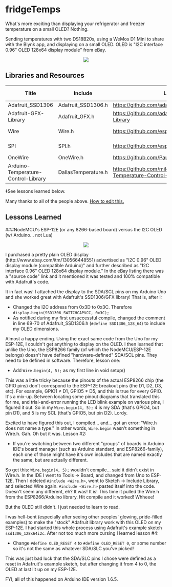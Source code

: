# fridgeTemps

What's more exciting than displaying your refrigerator and freezer temperature on a small OLED? Nothing.

Sending temperatures with two DS18B20s, using a WeMos D1 Mini to share with the Blynk app, and displaying on a small OLED. OLED is "I2C interface 0.96" OLED 128x64 display module" from eBay.

<p align="center"><img src="http://i.imgur.com/zLafz0V.jpg"/></p>

## Libraries and Resources

Title | Include | Link | w/ IDE?
------|---------|------|----------
Adafruit_SSD1306 | Adafruit_SSD1306.h | https://github.com/adafruit/Adafruit_SSD1306 | No
Adafruit-GFX-Library | Adafruit_GFX.h | https://github.com/adafruit/Adafruit-GFX-Library | No
Wire | Wire.h | https://github.com/esp8266/Arduino | NO!‡
SPI | SPI.h | https://github.com/esp8266/Arduino | NO!‡
OneWire | OneWire.h | https://github.com/PaulStoffregen/OneWire | No
Arduino-Temperature-Control-Library | DallasTemperature.h | https://github.com/milesburton/Arduino-Temperature-Control-Library | No
‡See lessons learned below.

Many thanks to all of the people above. [How to edit this.](https://guides.github.com/features/mastering-markdown/)

## Lessons Learned
###NodeMCU's ESP-12E (or any 8266-based board) versus the I2C OLED (w/ Arduino... not Lua)
<p align="center"><img src="http://i.imgur.com/jLLg0gr.jpg"/></p>
I purchased a pretty plain OLED display (http://www.ebay.com/itm/130566448551) advertised as "I2C 0.96" OLED display module (compatible Arduino)" and further described as "I2C interface 0.96" OLED 128x64 display module." In the eBay listing there was a "source code" link and it mentioned it was tested and 100% compatible with Adafruit's code.

It in fact was! I attached the display to the SDA/SCL pins on my Arduino Uno and she worked great with Adafruit's SSD1306/GFX library! That is, after I:
* Changed the I2C address from 0x3D to 0x3C. Therefore `display.begin(SSD1306_SWITCHCAPVCC, 0x3C);`
* As notified during my first unsuccessful compile, changed the comment in line 69-70 of Adafruit_SSD1306.h (`#define SSD1306_128_64`) to include my OLED dimensions.

Almost a happy ending. Using the exact same code from the Uno for my ESP-12E, I couldn't get anything to display on the OLED. I then learned that unlike the Uno, the ESP8266 family (of which the NodeMCU/ESP-12E belongs) doesn't have defined "hardware-defined" SDA/SCL pins. They need to be defined in software. Therefore, lesson one:

* Add `Wire.begin(4, 5);` as my first line in void setup()

This was a little tricky because the pinouts of the actual ESP8266 chip (the GPIO pins) don't correspond to the ESP-12E breakout pins (the D1, D2, D3, etc). For example, GPIO1 ≠ D1, GPIO5 ≠ D5, and this is true for every GPIO. It's a mix-up. Between locating some pinout diagrams that translated this for me, and trial-and-error running the LED blink example on various pins, I figured it out. So in my `Wire.begin(4, 5);` 4 is my SDA (that's GPIO4, but pin D1), and 5 is my SCL (that's GPIO5, but pin D2). Lordy.

Excited to have figured this out, I compiled... and... got an error: "Wire.h does not name a type." In other words, `Wire.begin` wasn't something in Wire.h. Gah. Oh but it was. Lesson #2:

* If you're switching between two different "groups" of boards in Arduino IDE's board manager (such as Arduino standard, and ESP8266-family), each one of those might have it's own includes that are named exactly the same, but are actually different.

So get this: `Wire.begin(4, 5);` wouldn't compile... said it didn't exist in Wire.h. In the IDE I went to Tools -> Board, and changed from Uno to ESP-12E. Then I deleted `#include <Wire.h>`, went to Sketch -> Include Library, and selected Wire again. `#include <Wire.h>` pasted itself into the code. Doesn't seem any different, eh? It was! It is! This time it pulled the Wire.h from the ESP8266/Arduino library. Hit compile and it worked! Whheee!

But the OLED still didn't. I just needed to learn to read.

I was hell-bent (especially after seeing other peoples' glowing, pride-filled examples) to make the "stock" Adafruit library work with this OLED on my ESP-12E. I had started this whole process using Adafruit's example sketch `ssd1306_128x64i2c`. After not too much more cursing I learned lesson #4:

* Change `#define OLED_RESET 4` to `#define OLED_RESET 0`, or some number so it's not the same as whatever SDA/SLC you've picked!

This was just bad luck that the SDA/SLC pins I chose were defined as a reset in Adafruit's example sketch, but after changing it from 4 to 0, the OLED at last lit up on my ESP-12E.

FYI, all of this happened on Arduino IDE version 1.6.5.
